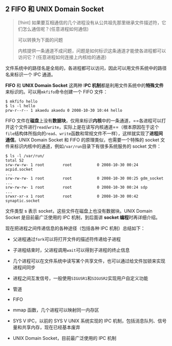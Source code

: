 ## 2	FIFO 和 UNIX Domain Socket

> [!hint]
> 如果要互相通信的几个进程没有从公共祖先那里继承文件描述符，它们怎么通信呢？(任意进程如何通信)
> 
> 可以转换为下面的问题
> 
> 内核提供一条通道不成问题，问题是如何标识这条通道才能使各进程都可以访问它？(任意进程如何连接上内核给的通道)



文件系统中的路径名是全局的，各进程都可以访问，因此可以用文件系统中的路径名来标识一个 IPC 通道。

**FIFO** 和 **UNIX Domain Socket** 这两种 I**PC 机制**都是利用文件系统中的**特殊文件**来标识的。可以用`mkfifo`命令创建一个 FIFO 文件：

```
$ mkfifo hello
$ ls -l hello
prw-r--r-- 1 akaedu akaedu 0 2008-10-30 10:44 hello

```

FIFO 文件在**磁盘**上没有**数据块**，仅用来标识**内核**中的一条通道，==各进程可以打开这个文件进行`read`/`write`，实际上是在读写内核通道==（根本原因在于这个`file`结构体所指向的`read`、`write`函数和常规文件不一样），这样就实现了**进程间通信**。UNIX Domain Socket 和 FIFO 的原理类似，也需要一个特殊的 socket 文件来标识内核中的通道，例如`/var/run`目录下有很多系统服务的 socket 文件：

```
$ ls -l /var/run/
total 52
srw-rw-rw- 1 root        root           0 2008-10-30 00:24 acpid.socket
...
srw-rw-rw- 1 root        root           0 2008-10-30 00:25 gdm_socket
...
srw-rw-rw- 1 root        root           0 2008-10-30 00:24 sdp
...
srwxr-xr-x 1 root        root           0 2008-10-30 00:42 synaptic.socket

```

文件类型 s 表示 socket，这些文件在磁盘上也没有数据块。UNIX Domain Socket 是目前最广泛使用的 IPC 机制，到后面讲 **socket 编程**时再详细介绍。

现在把进程之间传递信息的各种途径（包括各种 IPC 机制）总结如下：

*   父进程通过`fork`可以将打开文件的描述符传递给子进程
    
*   子进程结束时，父进程调用`wait`可以得到子进程的终止信息
    
*   几个进程可以在文件系统中读写某个共享文件，也可以通过给文件加锁来实现进程间同步
    
*   进程之间互发信号，一般使用`SIGUSR1`和`SIGUSR2`实现用户自定义功能
    
*   管道
    
*   FIFO
    
*   mmap 函数，几个进程可以映射同一内存区
    
*   SYS V IPC，以前的 SYS V UNIX 系统实现的 IPC 机制，包括消息队列、信号量和共享内存，现在已经基本废弃
    
*   UNIX Domain Socket，目前最广泛使用的 IPC 机制